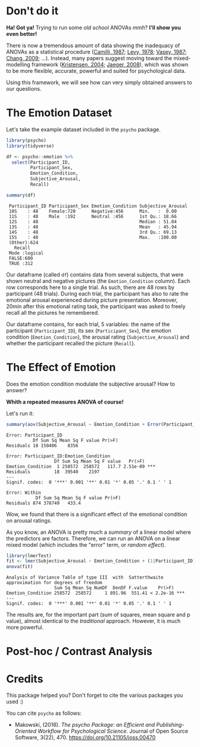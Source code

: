 Don't do it
===========

**Ha! Got ya!** Trying to run some *old school* ANOVAs *mmh*? **I'll show you even better!**

There is now a tremendous amount of data showing the inadequacy of ANOVAs as a statistical procedure ([Camilli, 1987](http://journals.sagepub.com/doi/abs/10.3102/10769986012001087); [Levy, 1978](https://www.tandfonline.com/doi/abs/10.1080/00949657808810247); [Vasey, 1987](https://onlinelibrary.wiley.com/doi/abs/10.1111/j.1469-8986.1987.tb00324.x); [Chang, 2009](https://link.springer.com/article/10.1007/s00180-009-0162-z); ...). Instead, many papers suggest moving toward the mixed-modelling framework ([Kristensen, 2004](https://www.physiology.org/doi/abs/10.1152/advan.00042.2003); [Jaeger, 2008](https://www.sciencedirect.com/science/article/pii/S0749596X07001337)), which was shown to be more flexible, accurate, powerful and suited for psychological data.

Using this framework, we will see how can very simply obtained answers to our questions.

The Emotion Dataset
===================

Let's take the example dataset included in the `psycho` package.

``` r
library(psycho)
library(tidyverse)

df <- psycho::emotion %>% 
  select(Participant_ID, 
         Participant_Sex, 
         Emotion_Condition, 
         Subjective_Arousal,
         Recall)

summary(df)
```

     Participant_ID Participant_Sex Emotion_Condition Subjective_Arousal
     10S    : 48    Female:720      Negative:456      Min.   :  0.00    
     11S    : 48    Male  :192      Neutral :456      1st Qu.: 18.66    
     12S    : 48                                      Median : 51.04    
     13S    : 48                                      Mean   : 45.94    
     14S    : 48                                      3rd Qu.: 69.13    
     15S    : 48                                      Max.   :100.00    
     (Other):624                                                        
       Recall       
     Mode :logical  
     FALSE:600      
     TRUE :312      
                    
                    
                    
                    

Our dataframe (called `df`) contains data from several subjects, that were shown neutral and negative pictures (the `Emotion_Condition` column). Each row corresponds here to a single trial. As such, there are 48 rows by participant (48 trials). During each trial, the participant has also to rate the emotional arousal experienced during picture presentation. Moreover, 20min after this emotional rating task, the participant was asked to freely recall all the pictures he remembered.

Our dataframe contains, for each trial, 5 variables: the name of the participant (`Participant_ID`), its sex (`Participant_Sex`), the emotion condition (`Emotion_Condition`), the arousal rating (`Subjective_Arousal`) and whether the participant recalled the picture (`Recall`).

The Effect of Emotion
=====================

Does the emotion condition modulate the subjective arousal? How to answer?

**Whith a repeated measures ANOVA of course!**

Let's run it:

``` r
summary(aov(Subjective_Arousal ~ Emotion_Condition + Error(Participant_ID/Emotion_Condition), data=df))
```


    Error: Participant_ID
              Df Sum Sq Mean Sq F value Pr(>F)
    Residuals 18 150406    8356               

    Error: Participant_ID:Emotion_Condition
                      Df Sum Sq Mean Sq F value   Pr(>F)    
    Emotion_Condition  1 258572  258572   117.7 2.51e-09 ***
    Residuals         18  39540    2197                     
    ---
    Signif. codes:  0 '***' 0.001 '**' 0.01 '*' 0.05 '.' 0.1 ' ' 1

    Error: Within
               Df Sum Sq Mean Sq F value Pr(>F)
    Residuals 874 378749   433.4               

Wow, we found that there is a significant effect of the emotional condition on arousal ratings.

As you know, an ANOVA is pretty much a *summary* of a linear model where the predictors are factors. Therefore, we can run an ANOVA on a linear mixed model (which includes the "error" term, or *random effect*).

``` r
library(lmerTest)
fit <- lmer(Subjective_Arousal ~ Emotion_Condition + (1|Participant_ID), data=df)
anova(fit)
```

    Analysis of Variance Table of type III  with  Satterthwaite 
    approximation for degrees of freedom
                      Sum Sq Mean Sq NumDF  DenDF F.value    Pr(>F)    
    Emotion_Condition 258572  258572     1 891.96  551.41 < 2.2e-16 ***
    ---
    Signif. codes:  0 '***' 0.001 '**' 0.01 '*' 0.05 '.' 0.1 ' ' 1

The results are, for the important part (sum of squares, mean square and p value), almost identical to the *traditional* approach. However, it is much more powerful.

Post-hoc / Contrast Analysis
============================

Credits
=======

This package helped you? Don't forget to cite the various packages you used :)

You can cite `psycho` as follows:

-   Makowski, (2018). *The psycho Package: an Efficient and Publishing-Oriented Workflow for Psychological Science*. Journal of Open Source Software, 3(22), 470. <https://doi.org/10.21105/joss.00470>
